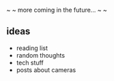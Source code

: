 ~ ~ more coming in the future... ~ ~

## ideas

- reading list
- random thoughts
- tech stuff
- posts about cameras
